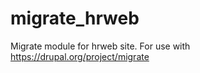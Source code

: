 migrate_hrweb
=============

Migrate module for hrweb site. 
For use with https://drupal.org/project/migrate
